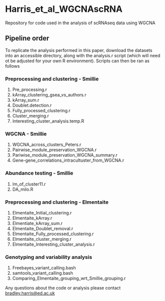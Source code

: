 # Harris_et_al_WGCNAscRNA
Repository for code used in the analysis of scRNAseq data using WGCNA


## Pipeline order
To replicate the analysis performed in this paper, download the datasets into an accessible directory, along with the analysis.r script (which will need ot be adjusted for your own R environment). Scripts can then be ran as follows

### Preprocessing and clustering - Smillie
  1. Pre_processing.r
  2. kArray_clustering_gsea_vs_authors.r
  3. kArray_sum.r
  4. Doublet.detection.r
  5. Fully_processed_clustering.r
  6. Cluster_merging.r
  7. Interesting_cluster_analysis.temp.R

### WGCNA - Smillie
  1. WGCNA_across_clusters_Peters.r
  2. Pairwise_module_preservation_WGCNA.r
  3. Pariwise_module_preservation_WGCNA_summary.r
  4. Gene-gene_correlations_intracultuster_from_WGCNA.r

### Abundance testing - Smillie
  1. lm_of_cluster11.r
  2. DA_milo.R

### Preprocessing and clustering - Elmentaite
  1. Elmentaite_Initial_clustering.r
  2. Elmentaite_kArray.r
  3. Elmentiate_kArray_sum.r
  4. Elmentaite_Doublet_removal.r
  5. Elmentaite_Fully_processed_clustering.r
  6. Elmentaite_cluster_merging.r
  7. Elmentaite_Interesting_cluster_analysis.r

### Genotyping and variability analysis
  1. Freebayes_variant_calling.bash
  2. samtools_variant_calling.bash
  3. Comparing_Elmentaite_grouping_wrt_Smillie_grouping.r

Any questions about the code or analysis please contact bradley.harris@ed.ac.uk
